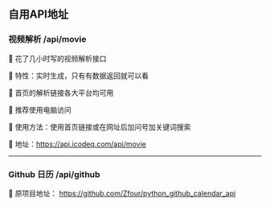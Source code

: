 ## 自用API地址

### 视频解析 /api/movie

🚀 花了几小时写的视频解析接口

🚀 特性：实时生成，只有有数据返回就可以看

🚀 首页的解析链接各大平台均可用

🚀 推荐使用电脑访问

🚀 使用方法：使用首页链接或在网址后加问号加关键词搜索

🚀 地址：https://api.icodeq.com/api/movie

------------

### Github 日历 /api/github

🚀 原项目地址： https://github.com/Zfour/python_github_calendar_api

